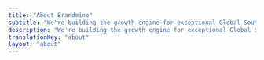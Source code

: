 ```yaml
---
title: "About Brandmine"
subtitle: "We're building the growth engine for exceptional Global South brands."
description: "We're building the growth engine for exceptional Global South brands"
translationKey: "about"
layout: "about"
---
```

